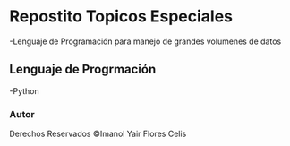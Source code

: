 # Repostito Topicos Especiales
-Lenguaje de Programación para manejo de grandes volumenes de datos
## Lenguaje de Progrmación 
-Python
### Autor
Derechos Reservados ©Imanol Yair Flores Celis